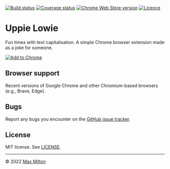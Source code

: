 [![Build status](https://img.shields.io/github/workflow/status/maxmilton/uppie-lowie/ci)](https://github.com/maxmilton/uppie-lowie/actions)
[![Coverage status](https://img.shields.io/codeclimate/coverage/maxmilton/uppie-lowie)](https://codeclimate.com/github/maxmilton/uppie-lowie)
[![Chrome Web Store version](https://img.shields.io/chrome-web-store/v/xxxxxxxxxxxxxxxxxxxxxxxxxxxxxxxx.svg)](https://chrome.google.com/webstore/detail/uppie-lowie/xxxxxxxxxxxxxxxxxxxxxxxxxxxxxxxx)
[![Licence](https://img.shields.io/github/license/maxmilton/uppie-lowie.svg)](https://github.com/maxmilton/uppie-lowie/blob/master/LICENSE)

# Uppie Lowie

Fun times with text capitalisation. A simple Chrome browser extension made as a joke for someone.

[![Add to Chrome](https://storage.googleapis.com/chrome-gcs-uploader.appspot.com/image/WlD8wC6g8khYWPJUsQceQkhXSlv1/mPGKYBIR2uCP0ApchDXE.png)](https://chrome.google.com/webstore/detail/uppie-lowie/xxxxxxxxxxxxxxxxxxxxxxxxxxxxxxxx)

## Browser support

Recent versions of Google Chrome and other Chromium-based browsers (e.g., Brave, Edge).

## Bugs

Report any bugs you encounter on the [GitHub issue tracker](https://github.com/maxmilton/uppie-lowie/issues).

## License

MIT license. See [LICENSE](https://github.com/maxmilton/uppie-lowie/blob/master/LICENSE).

---

© 2022 [Max Milton](https://maxmilton.com)

